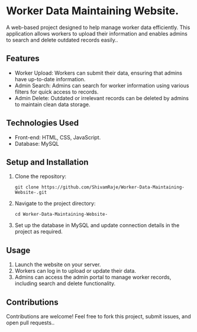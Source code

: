 <!DOCTYPE html>
<html lang="en">
<head>
  <meta charset="UTF-8">
  <meta name="viewport" content="width=device-width, initial-scale=1.0">
<!--   <title>README - Worker Data Maintaining Website</title.....> -->
</head>
<body>

  <h1>Worker Data Maintaining Website.</h1>

  <p>A web-based project designed to help manage worker data efficiently. This application allows workers to upload their information and enables admins to search and delete outdated records easily..</p>

  <h2>Features</h2>
  <ul>
    <li>Worker Upload: Workers can submit their data, ensuring that admins have up-to-date information.</li>
    <li>Admin Search: Admins can search for worker information using various filters for quick access to records.</li>
    <li>Admin Delete: Outdated or irrelevant records can be deleted by admins to maintain clean data storage.</li>
  </ul>

  <h2>Technologies Used</h2>
  <ul>
    <li>Front-end: HTML, CSS, JavaScript.</li>
<!--     <li>Back-end: Java (J2EE)</li> -->
    <li>Database: MySQL</li>
  </ul>

  <h2>Setup and Installation</h2>
  <ol>
    <li>Clone the repository:
      <pre><code>git clone https://github.com/ShivamRaje/Worker-Data-Maintaining-Website-.git</code></pre>
    </li>
    <li>Navigate to the project directory:
      <pre><code>cd Worker-Data-Maintaining-Website-</code></pre>
    </li>
    <li>Set up the database in MySQL and update connection details in the project as required.</li>
<!--     <li>Deploy the project on your local server or preferred Java web server (e.g., Apache Tomcat).</li> -->
  </ol>

  <h2>Usage</h2>
  <ol>
    <li>Launch the website on your server.</li>
    <li>Workers can log in to upload or update their data.</li>
    <li>Admins can access the admin portal to manage worker records, including search and delete functionality.</li>
  </ol>



  <h2>Contributions</h2>
  <p>Contributions are welcome! Feel free to fork this project, submit issues, and open pull requests..</p>

</body>
</html>
